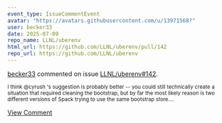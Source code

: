 ```yaml
---
event_type: IssueCommentEvent
avatar: "https://avatars.githubusercontent.com/u/13971568?"
user: becker33
date: 2025-07-09
repo_name: LLNL/uberenv
html_url: https://github.com/LLNL/uberenv/pull/142
repo_url: https://github.com/LLNL/uberenv
---
```


<a href='https://github.com/becker33' target='_blank'>becker33</a> commented on issue <a href='https://github.com/LLNL/uberenv/pull/142' target='_blank'>LLNL/uberenv#142</a>.

<small>I think @cyrush 's suggestion is probably better -- you could still technically create a situation that required cleaning the bootstrap, but by far the most likely reason is two different versions of Spack trying to use the same bootstrap store....</small>

<a href='https://github.com/LLNL/uberenv/pull/142' target='_blank'>View Comment</a>